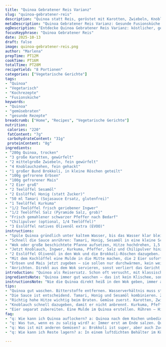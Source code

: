 ```yaml
---
title: "Quinoa Gebratener Reis Varianz"
slug: "quinoa-gebratener-reis"
description: "Quinoa statt Reis, geröstet mit Karotten, Zwiebeln, Knoblauch und einem Hauch Ingwer. Sojasauce-Ersatz kombiniert mit Sesamöl und Honig sorgt für süß-salzigen Geschmack. Eier werden im Inneren des Quinoa gebraten, dann kommen Erbsen und gefrorener Mais zum Schluss. Angepasstes Timing und Mengen, um Textur und Geschmack optimal zu treffen. Eine Prise Kurkuma für Farbe und eine andere Gemüsesorte – Brokkoli. Schnell. Praktisch. Erkenntnisse aus mehreren Versuchen und Fehlern eingebaut. Kleine Veränderungen bringen deutlich mehr Aroma und Biss."
metaDescription: "Quinoa Gebratener Reis Varianz: Gesunde Fusionsküche mit viel Gemüse; ideal für geselliges Kochen und schnelle Mahlzeiten"
ogDescription: "Entdecke Quinoa Gebratener Reis Varianz: köstlicher, gesunder Ersatz für Reis. Perfekt für schnelles, schmackhaftes Essen mit Gemüse"
focusKeyphrase: "Quinoa Gebratener Reis"
date: 2025-10-13
draft: false
image: quinoa-gebratener-reis.png
author: "Marlena"
prepTime: PT12M
cookTime: PT16M
totalTime: PT28M
recipeYield: "8 Portionen"
categories: ["Vegetarische Gerichte"]
tags:
- "Quinoa"
- "Vegetarisch"
- "Kochrezepte"
- "Fusionsküche"
keywords:
- "Quinoa"
- "gemüsebraten"
- "gesunde Rezepte"
breadcrumb: ["Home", "Recipes", "Vegetarische Gerichte"]
nutrition: 
 calories: "220"
 fatContent: "7g"
 carbohydrateContent: "31g"
 proteinContent: "8g"
ingredients:
- "280g Quinoa, trocken"
- "3 große Karotten, gewürfelt"
- "2 mittelgroße Zwiebeln, fein gewürfelt"
- "4 Knoblauchzehen, fein gehackt"
- "1 großer Bund Brokkoli, in kleine Röschen geteilt"
- "100g gefrorene Erbsen"
- "100g gefrorener Mais"
- "2 Eier groß"
- "2 Teelöffel Sesamöl"
- "2 Esslöffel Honig (statt Zucker)"
- "50 ml Tamari (Sojasauce Ersatz, glutenfrei)"
- "1 Teelöffel Kurkuma"
- "1/2 Teelöffel frisch geriebener Ingwer"
- "1/2 Teelöffel Salz (Pyramide Salz, grob)"
- "Frisch gemahlener schwarzer Pfeffer nach Bedarf"
- "Chilipulver (optional, 1/4 Teelöffel)"
- "3 Esslöffel natives Olivenöl extra (EVOO)"
instructions:
- "Spüle Quinoa gründlich unter kaltem Wasser, bis das Wasser klar bleibt. Dann in einem mittelgroßen Topf mit der doppelten Menge Wasser bedecken und zum Kochen bringen. Reduziere die Hitze und lass es sanft köcheln. Decke nicht zu stark ab - so bleibt die Kornstruktur erhalten. Nach ca. 12 Minuten aufklappen, mit einer Gabel auflockern – fluffig, nicht matschig – dann vom Herd nehmen und in eine breite Schüssel geben. Mindestens 20 Minuten im Kühlschrank abkühlen lassen. Wichtiger Schritt! Warme Quinoa beim Braten klumpt."
- "Schnell die Sauce anrühren: Tamari, Honig, Sesamöl in eine kleine Schüssel geben. Honig zuerst mit der Sojasauce verrühren, sonst klebt er unten am Löffel fest. Beiseitestellen. Kontrolliere beim Honig unbedingt die Konsistenz; manchmal gerade im Sommer flüssiger. Passt die Menge Chili an, je nach gewünschter Hitze."
- "Wok oder große beschichtete Pfanne aufsetzen, Hitze hochdrehen, 1,5 Esslöffel Olivenöl heiß werden lassen. Geräusche: altes Brutzeln beim Kontakt mit Gemüse ist das Signal, dass der Wok heiß genug ist. Erst die Karotten und Zwiebeln raus damit. Rühren, bis die Zwiebeln glasig sind und die Karotten anfangen, weich zu werden. So etwa 5 Minuten, auf die Farbe achten – sie sollen leuchten, nicht verbrennen."
- "Jetzt Knoblauch, Ingwer, Kurkuma, Pfeffer, Salz und Chilipulver hinzugeben, ordentlich verrühren. Zeit für Aromaexplosion. Zwei Minuten rösten, bis die Duftwolken in die Nase steigen und der Knoblauch leicht braun wird – achte auf Anbrennen. Flammenschlag vermeiden, sonst bitter."
- "2 Esslöffel Olivenöl in den Wok und die Brokkoli-Röschen dazugeben. Die knusprige Frische kommt sonst zu kurz. Kurz schwenken, dann das gekühlte Quinoa hineinkleckern. Hitze darf nicht fallen, sonst wird Quinoa matschig. Meinen ersten Fehlversuch so ruiniert. Jetzt Sauce zugeben, alles vom Rand zur Mitte und verrühren, bis gleiche Farbe und Glanz entsteht."
- "Mit dem Kochlöffel eine Mulde in die Mitte machen, die 2 Eier sofort rein. Sofort anfangen, mit Holzlöffel zu rühren – schnell, aber gleichmäßig, damit die Eier nicht festkleben. Die Hitze auf mittel reduzieren, klappt besser als zu heiß. Eier müssen gut stocken, aber cremig bleiben – der Punkt, wo sie noch glänzen und nicht trocken sind."
- "Erbsen und Mais jetzt zugeben – sie sollen nur durchwärmen, kein weiteres Garen. Ein bis zwei Minuten, bis sie knackig und süß duften. Final nochmal abschmecken, ggf. mehr Salz oder Pfeffer. Nie gleich am Anfang salzen; Quinoa speichert viel, sonst wird’s salzig. Noch ein kleiner Trick: Frisch gehackter Koriander oder Petersilie als Finish, passt hervorragend. Unbedingt probieren!"
- "Anrichten. Direkt aus dem Wok servieren, sonst verliert das Gericht an Wärme und Textur. Traditionell passt dazu ein Spritzer Limette, das fruchtige Gegengewicht."
introduction: "Quinoa als Reisersatz. Schon oft versucht, mit klassischen gebratenen Reis-Methoden – Nudeln, echte Reisarten immer wieder variiert. Quinoa hat andere Struktur, absorbiert Flüssigkeit anders – schnell matschig oder trocken. Hier habe ich sie erhöhtes Raum- und Zeitgefühl eingebaut. Anbraten bei hoher Hitze das A und O – knackiges Gemüse nicht weichgekocht. Würze mit Tamari ersetzt Sojasauce; glutenfrei, und Honig statt Zucker für leicht karamelligen Touch. Brokkoli bringt Frische, gleichzeitig Texturvariation. Eier im Inneren gebraten halten sie cremig, kein Auslaufen. Perfekt, wenn man stressfrei großes Essen für viele machen will – leichte Arbeit, satte Portionen."
ingredientsNote: "Quinoa immer gut waschen – das ist kein Klischee, sondern Pflicht, sonst bitter. Wasserverhältnis etwa 1 Teil Quinoa zu 2 Teilen Wasser, leicht reduziert gegenüber Packung, damit keine Matsche entsteht. Die Karotten in kleine Würfel, leichter Biss lässt sich so besser kontrollieren. Brokkoli statt Mais oder anderes Gemüse als Variation, der bringt verschlungene Textur, die von der Quinoa schön aufgefangen wird. Die Sesamöl-Honig-Tamari-Mischung macht den Unterschied gegen die sonst langweilige Sojasauce allein. Wer scharf mag, kann Chiliflocken addieren. Olivenöl ist gut für hohen Rauchpunkt, alternatives Erdnussöl auch eine Option. Eier in der Mitte, nicht am Rand – so haben sie Raum, cremig zu bleiben, sonst zu trocken."
instructionsNote: "Nie die Quinoa direkt heiß in den Wok geben, immer abgekühlt – sonst klebt sie und wird klumpig. Der Wok oder Pfanne muss richtig heiß sein, aber Knoblauch darf nicht verbrennen; kurze schnelle Zugabe, sonst bitter. Die Sauce zuletzt, langsam unterheben, nicht zu früh, sonst wird’s matschig und sauer. Eier müssen immer getrennt von anderen Zutaten gekocht werden, sonst gibt’s Klumpen. Während des Bratens immer rühren, ohne zu grob, um die Körner zu schützen. Gemüse in Stufen zugeben: erst harte Karotten und Zwiebel, dann weicher Brokkoli, zum Schluss Erbsen und Mais. So bleibt alles knackig. Abschmecken auf der Stelle. Temperatur beim Braten nicht zu niedrig, sonst kein Aroma, nicht zu hoch, sonst verbrennt schnell. Kurz vor Ende nochmals finales Rühren, nicht umständlich, aber zügig."
tips:
- "Quinoa gut waschen. Bitterstoffe entfernen. Wasserverhältnis muss stimmen. Ich empfehle 1 zu 2. Ansonsten matschig. Immer nach dem Kochen auflockern. Und wichtig: In den Kühlschrank zum Abkühlen."
- "Die Sauce ist entscheidend. Tamari, Honig und Sesamöl kombinieren. Zuerst Honig und Tamari gut vermischen. Flüssigkeit prüfen. Honig kann variieren. Schärfe nach eigenen Vorlieben anpassen. Chilliflocken geben extra Kick."
- "Richtig hohe Hitze wichtig beim Braten. Gemüse zuerst. Karotten, Zwiebeln braten, bis sie glasig. Doppelte Aromastufen beachten. Nicht zu trocken werden lassen."
- "Knoblauch schnell dazugeben, damit er nicht anbrennt. Kurkuma, Pfeffer, Salz ebenfalls. Duft signalisiert, dass alles gut ist. Dauer pro Zutat beachten. Schnelles Rühren ist entscheidend, damit das Aroma bleibt."
- "Eier separat zubereiten. Eine Mulde im Quinoa erstellen. Rühren – Hitze reduzieren, damit sie cremig bleiben. Ansonsten wird es trocken. Das macht den Unterschied. Erbsen, Mais am Ende nur kurz erhitzen, damit sie knackig bleiben."
faq:
- "q: Wie kann ich Quinoa auflockern? a: Quinoa nach dem Kochen unbedingt durch eine Gabel auflockern. Das ist entscheidend. Wenn sie warm in die Pfanne kommt, klumpt sie. Zudem: Abkühlen lassen für bessere Struktur."
- "q: Was tun, wenn es zu salzig wird? a: Immer erst am Ende salzen. Quinoa speichert das Salz. Es ist einfach eine Falle. Hast du ein bisschen gesalzen, geh vorsichtig mit dem Nachsalzen um. Am besten abschmecken."
- "q: Was ist mit anderen Gemüsen? a: Brokkoli ist super, aber auch Zucchini geht. Diese bringen Fülle und Textur. Du kannst auch etwas Paprika verwenden. Achte auf die Garzeit, damit nichts matschig wird. Jede Zutat hat ihre Dauer."
- "q: Wie kann ich Reste lagern? a: In einem luftdichten Behälter im Kühlschrank. Kühl lagern für bis zu drei Tage. Aufwärmen im Wok oder Mikrowelle. Aber nicht zu lange – sonst wird alles kabbelig. Blätter frischen Koriander dazu für den Geschmack."

---
```


